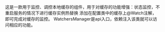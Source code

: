 这是一款用于监控、调控本地缓存的组件，用于对缓存的功能增强：状态监控，不重启服务的情况下进行缓存实例热替换
添加在配置类中的缓存上@Watch注解，即可完成对缓存的监控。
WatchersManager是api入口，依赖注入该类就可以访问相应的功能。
